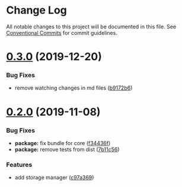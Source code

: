 # Change Log

All notable changes to this project will be documented in this file.
See [Conventional Commits](https://conventionalcommits.org) for commit guidelines.

# [0.3.0](https://github.com/decentralized-identity/element/compare/v0.2.0...v0.3.0) (2019-12-20)


### Bug Fixes

* remove watching changes in md files ([b9172b6](https://github.com/decentralized-identity/element/commit/b9172b6))





# [0.2.0](https://github.com/decentralized-identity/element/compare/v0.0.2-2...v0.2.0) (2019-11-08)


### Bug Fixes

* **package:** fix bundle for core ([f34436f](https://github.com/decentralized-identity/element/commit/f34436f))
* **package:** remove tests from dist ([7b11c56](https://github.com/decentralized-identity/element/commit/7b11c56))


### Features

* add storage manager ([c97a369](https://github.com/decentralized-identity/element/commit/c97a369))
